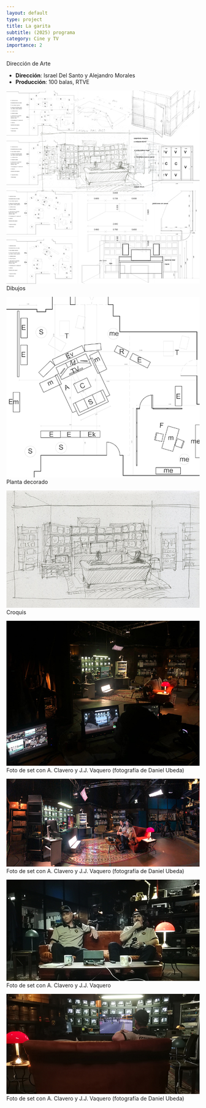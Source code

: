 ```yaml
---
layout: default
type: project
title: La garita
subtitle: (2025) programa
category: Cine y TV
importance: 2
---
```

Dirección de Arte

- **Dirección**: Israel Del Santo y Alejandro Morales
- **Producción**: 100 balas, RTVE


![](00.jpg)
Dibujos

![](01.jpg)
Planta decorado

![](02.jpg)
Croquis

![](03.jpg)
Foto de set con A. Clavero y J.J. Vaquero (fotografía de Daniel Ubeda)

![](04.jpg)
Foto de set con A. Clavero y J.J. Vaquero (fotografía de Daniel Ubeda)

![](05.jpg)
Foto de set con A. Clavero y J.J. Vaquero

![](06.jpg)
Foto de set con A. Clavero y J.J. Vaquero (fotografía de Daniel Ubeda)
